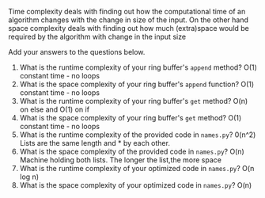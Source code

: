 Time complexity deals with finding out how the computational time of an algorithm changes with the change in size of the input. On the other hand space complexity deals with finding out how much (extra)space would be required by the algorithm with change in the input size

Add your answers to the questions below.

1. What is the runtime complexity of your ring buffer's `append` method?
    O(1) constant time - no loops
2. What is the space complexity of your ring buffer's `append` function?
    O(1) constant time - no loops
3. What is the runtime complexity of your ring buffer's `get` method?
    O(n) on else and O(1) on if
4. What is the space complexity of your ring buffer's `get` method?
    O(1) constant time - no loops
5. What is the runtime complexity of the provided code in `names.py`?
    0(n^2) Lists are the same length and * by each other. 
6. What is the space complexity of the provided code in `names.py`?
    O(n) Machine holding both lists. The longer the list,the more space
7. What is the runtime complexity of your optimized code in `names.py`?
    O(n log n)
8. What is the space complexity of your optimized code in `names.py`?
    O(n)